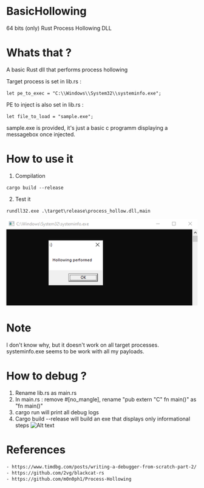 # BasicHollowing
64 bits (only) Rust Process Hollowing DLL

# Whats that ?
A basic Rust dll that performs process hollowing 

Target process is set in lib.rs : 
```
let pe_to_exec = "C:\\Windows\\System32\\systeminfo.exe";
```

PE to inject is also set in lib.rs :
```
let file_to_load = "sample.exe";
```

sample.exe is provided, it's just a basic c programm displaying a messagebox once injected.

# How to use it
1. Compilation 
```
cargo build --release
```
2. Test it
```
rundll32.exe .\target\release\process_hollow.dll,main
```
![Alt text](/assets/hello.png)

# Note 
I don't know why, but it doesn't work on all target processes. 
systeminfo.exe seems to be work with all my payloads.

# How to debug ?
1. Rename lib.rs as main.rs
2. In main.rs : remove #[no_mangle], rename "pub extern "C" fn main()" as "fn main()"
3. cargo run will print all debug logs
4. Cargo build --release will build an exe that displays only informational steps
![Alt text](/assets/logs.png)

# References
    - https://www.timdbg.com/posts/writing-a-debugger-from-scratch-part-2/
    - https://github.com/2vg/blackcat-rs
    - https://github.com/m0n0ph1/Process-Hollowing